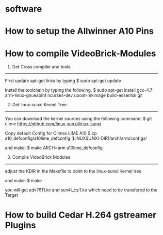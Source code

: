 software
========

How to setup the Allwinner A10 Pins
===================================



How to compile VideoBrick-Modules
=================================

1. Get Cross compiler and tools
-------------------------------

First update apt-get links by typing
$ sudo apt-get update

Install the toolchain by typing the following.
$ sudo apt-get install gcc-4.7-arm-linux-gnueabihf ncurses-dev uboot-mkimage build-essential git

2. Get linux-sunxi Kernel Tree
------------------------------

You can download the kernel sources using the following command:
$ git clone https://github.com/linux-sunxi/linux-sunxi

Copy default Config for Olimex LIME A10
$ cp a10_defconfig/a10lime_defconfig [LINUXSUNXI-DIR]/arch/arm/configs/
 
and make:
$ make ARCH=arm a10lime_defconfig

3. Compile VideoBrick Modules
-----------------------------

adjust the KDIR in the Makefile to point to the linux-sunxi Kernel tree

and make:
$ make

you will get adv7611.ko and sun4i_csi1.ko which need to be transfered to the Target


How to build Cedar H.264 gstreamer Plugins
========================================== 
